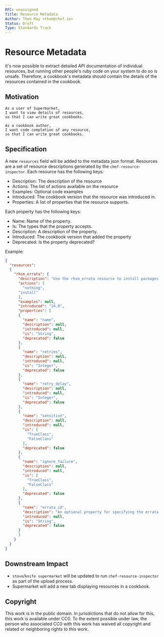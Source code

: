 ```yaml
---
RFC: unassigned
Title: Resource Metadata
Author: Thom May <thom@chef.io>
Status: Draft
Type: Standards Track
---
```


# Resource Metadata

It's now possible to extract detailed API documentation of individual
resources, but running other people's ruby code on your system to do so
is unsafe. Therefore, a cookbook's metadata should contain the details of
the resources contained in the cookbook.

## Motivation

    As a user of Supermarket,
    I want to view details of resources,
    so that I can write great cookbooks.

    As a cookbook author,
    I want code completion of any resource,
    so that I can write great cookbooks.

## Specification

A new `resources` field will be added to the metadata json format.
Resources are a set of resource descriptions generated by the
`chef-resource-inspector`. Each resource has the following keys:

* Description: The description of the resource
* Actions: The list of actions available on the resource
* Examples: Optional code examples
* Introduced: The cookbook version that the resource was introduced in.
* Properties: A list of properties that the resource supports.

Each property has the following keys:
* Name: Name of the property.
* Is: The types that the property accepts.
* Description: A description of the property.
* Introduced: The cookbook version that added the property
* Deprecated: Is the property deprecated?

Example:
```json
{
  "resources":
  {
    "rhsm_errata": {
      "description": "Use the rhsm_errata resource to install packages associated with a given Red Hat Subscription Manager Errata ID. This is helpful if packages to mitigate a single vulnerability must be installed on your hosts.",
      "actions": [
        "nothing",
      "install"
      ],
      "examples": null,
      "introduced": "14.0",
      "properties": [
      {
        "name": "name",
        "description": null,
        "introduced": null,
        "is": "String",
        "deprecated": false
      },
      {
        "name": "retries",
        "description": null,
        "introduced": null,
        "is": "Integer",
        "deprecated": false
      },
      {
        "name": "retry_delay",
        "description": null,
        "introduced": null,
        "is": "Integer",
        "deprecated": false
      },
      {
        "name": "sensitive",
        "description": null,
        "introduced": null,
        "is": [
          "TrueClass",
          "FalseClass"
        ],
        "deprecated": false
      },
      {
        "name": "ignore_failure",
        "description": null,
        "introduced": null,
        "is": [
          "TrueClass",
          "FalseClass"
        ],
        "deprecated": false
      },
      {
        "name": "errata_id",
        "description": "An optional property for specifying the errata ID if not using the resource's name.",
        "introduced": null,
        "is": "String",
        "deprecated": false
      }
      ]
    }
  }
}
```
## Downstream Impact

* `stove`/`knife supermarket` will be updated to run `chef-resource-inspector` as part of the upload process.
* Supermarket will add a new tab displaying resources in a cookbook.

## Copyright

This work is in the public domain. In jurisdictions that do not allow for this,
this work is available under CC0. To the extent possible under law, the person
who associated CC0 with this work has waived all copyright and related or
neighboring rights to this work.
